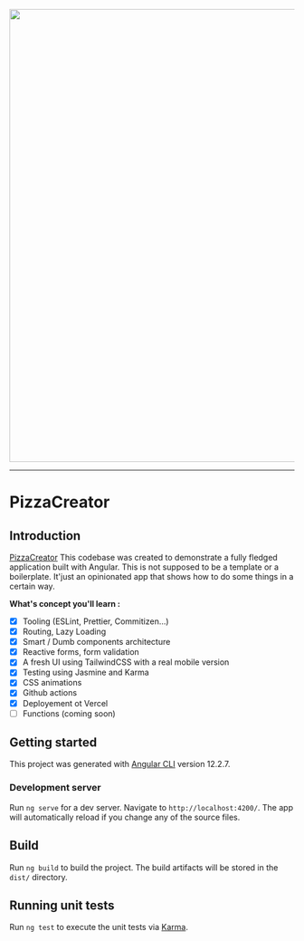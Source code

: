 <p align="center">
<img width="800" src="https://pizza-creator-alpha.vercel.app/assets/images/app_preview.gif"/>
</p>

---

# PizzaCreator

## Introduction

[PizzaCreator](https://pizza-creator-alpha.vercel.app/) This codebase was created to demonstrate a fully fledged application built with Angular. This is not supposed to be a template or a boilerplate. It'just an opinionated app that shows how to do some things in a certain way.

**What's concept you'll learn :**
- [x] Tooling (ESLint, Prettier, Commitizen...)
- [x] Routing, Lazy Loading
- [x] Smart / Dumb components architecture
- [x] Reactive forms, form validation
- [x] A fresh UI using TailwindCSS with a real mobile version
- [x] Testing using Jasmine and Karma
- [x] CSS animations
- [x] Github actions
- [x] Deployement ot Vercel
- [ ] Functions (coming soon)

## Getting started

This project was generated with [Angular CLI](https://github.com/angular/angular-cli) version 12.2.7.

### Development server

Run `ng serve` for a dev server. Navigate to `http://localhost:4200/`. The app will automatically reload if you change any of the source files.

## Build

Run `ng build` to build the project. The build artifacts will be stored in the `dist/` directory.

## Running unit tests

Run `ng test` to execute the unit tests via [Karma](https://karma-runner.github.io).
